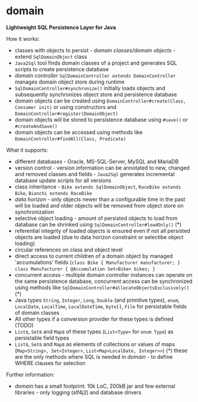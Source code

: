 # domain
**Lightweight SQL Persistence Layer for Java**

How it works:
- classes with objects to persist - _domain classes/domain objects_ - extend `SqlDomainObject` class
- `Java2Sql` tool finds domain classes of a project and generates SQL scripts to create persistence database
- _domain controller_ `SqlDomainController extends DomainController` manages domain object store during runtime
- `SqlDomainController#synchronize()` initially loads objects and subsequently synchronizes object store and persistence database
- domain objects can be created using `DomainController#create(Class, Consumer init)` or using constructors and `DomainController#register(DomainObject)`
- domain objects will be stored to persistence database using `#save()` or `#createAndSave()`
- domain objects can be accessed using methods like `DomainController#findAll(Class, Predicate)`

What it supports:
- different databases - Oracle, MS-SQL-Server, MySQL and MariaDB
- version control - version information can be annotated to new, changed and removed classes and fields - `Java2Sql` generates incremental database update scripts for all versions 
- class inheritance - `Bike extends SqlDomainObject`, `RaceBike extends Bike`, `Bianchi extends RaceBike`
- _data horizon_ - only objects newer than a configurable time in the past will be loaded and older objects will be removed from object store on synchronization
- selective object loading - amount of persisted objects to load from database can be shrinked using `SqlDomainController#loadOnly()` (*)
- referential integrity of loaded objects is ensured even if not all persisted objects are loaded (due to data horizon constraint or selectibe object loading)
- circular references on class and object level
- direct access to current children of a domain object by managed 'accumulations' fields (`class Bike { Manufacturer manufacturer; }` `class Manufacturer { @Accumulation Set<Bike> bikes; }`
- concurrent access - multiple domain controller instances can operate on the same persistence database, concurrent access can be synchronized using methods like `SqlDomainController#allocateObjectsExclusively()` (*)
- Java types `String`, `Integer`, `Long`, `Double` (and primitive types), `enum`, `LocalDate`, `LocalTime`, `LocalDateTime`, `byte[]`, `File` for persistable fields of domain classes
- All other types if a conversion provider for these types is defined (TODO)
- `List`s, `Set`s and `Map`s of these types (`List<Type>` for `enum Type`) as persistable field types
- `List`s, `Set`s and `Map`s as elements of collections or values of maps (`Map<String>, Set<Integer>`, `List<Map<LocalDate, Integer>>`)
(*) these are the only methods where SQL is needed in _domain_ - to define WHERE clauses for selection   

Further information:
- _domain_ has a small footprint: 10k LoC, 200kB jar and few external libraries - only logging (slf4j2) and database drivers
